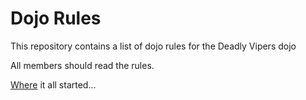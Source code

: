 Dojo Rules
==========

This repository contains a list of dojo rules for the Deadly Vipers dojo

All members should read the rules.

[Where](https://github.com/deadlyvipers) it all started...

